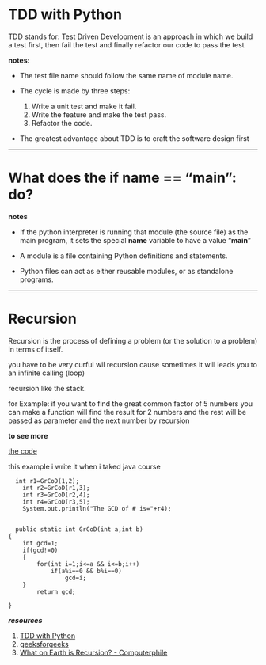 # TDD with Python
TDD stands for: Test Driven Development is an approach in which we build a test first, then fail the test and finally refactor our code to pass the test

**notes:**
- The test file name should follow the same name of module name.
- The cycle is made by three steps:
    1.  Write a unit test and make it fail.
    2. Write the feature and make the test pass.
    3. Refactor the code.

- The greatest advantage about TDD is to craft the software design first


-------------------------------------------


# What does the if __name__ == “__main__”: do?

**notes**
- If the python interpreter is running that module (the source file) as the main program, it sets the special __name__ variable to have a value “__main__”

- A module is a file containing Python definitions and statements. 

- Python files can act as either reusable modules, or as standalone programs.


----------------------------------


# Recursion

Recursion is the process of defining a problem (or the solution to a problem) in terms of itself. 

you have to be very curful wil recursion cause sometimes it will leads you to an infinite calling (loop) 

recursion like the stack.

for Example: 
if you want to find the great common factor of 5 numbers you can make a function will find the result for 2 numbers and the rest will be passed as parameter and the next number by recursion

**to see more**

[the code](https://drive.google.com/file/d/1NLRcAOy2xhxRLZB12P58NxPX_klwZzOR/view?usp=sharing)



this example i write it when i taked java course


      int r1=GrCoD(1,2);
		int r2=GrCoD(r1,3);
		int r3=GrCoD(r2,4);
		int r4=GrCoD(r3,5);
		System.out.println("The GCD of # is="+r4);
      
      
      public static int GrCoD(int a,int b)
	{
		int gcd=1;
		if(gcd!=0)
		{
			for(int i=1;i<=a && i<=b;i++)
				if(a%i==0 && b%i==0)
					gcd=i;
		}
			return gcd;
		
	}




***resources***
1. [TDD with Python](https://code.likeagirl.io/in-tests-we-trust-tdd-with-python-af69f47e6932)
2. [geeksforgeeks](https://www.geeksforgeeks.org/what-does-the-if-__name__-__main__-do/)
3. [What on Earth is Recursion? - Computerphile](https://www.youtube.com/watch?v=Mv9NEXX1VHc)
